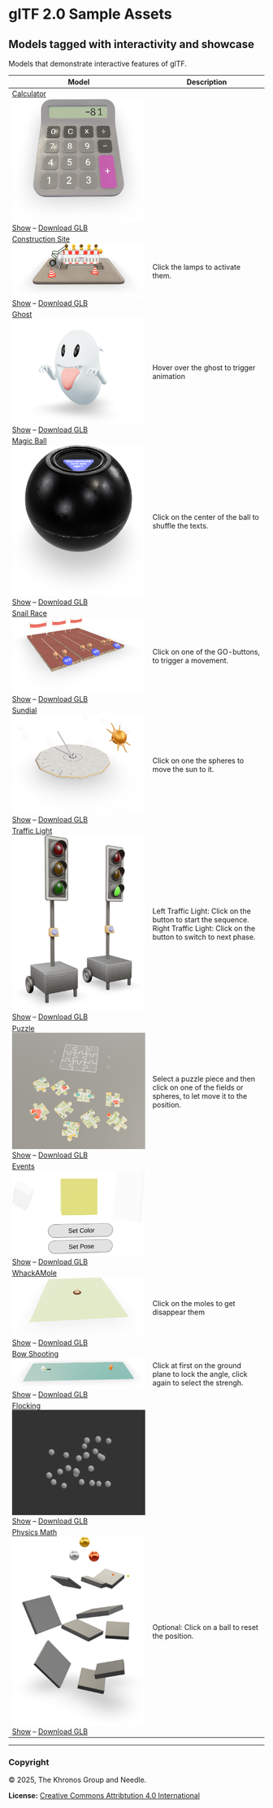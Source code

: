 # glTF 2.0 Sample Assets

## Models tagged with **interactivity** and **showcase**

Models that demonstrate interactive features of glTF.

| Model   | Description |
|---------|-------------|
| [Calculator](Calculator/README.md)<br>[![Calculator](Calculator/screenshot/screenshot.png)](Calculator/README.md)<br>[Show](https://gltf-interactivity.needle.tools?model=https://raw.GithubUserContent.com/KhronosGroup/glTF-Interactivity-Sample-Assets/main/Models/Calculator/glTF-Binary/Calculator.glb) – [Download GLB](https://raw.GithubUserContent.com/KhronosGroup/glTF-Interactivity-Sample-Assets/main/Models/Calculator/glTF-Binary/Calculator.glb) |  |
| [Construction Site](ConstructionSite/README.md)<br>[![Construction Site](ConstructionSite/screenshot/screenshot.png)](ConstructionSite/README.md)<br>[Show](https://gltf-interactivity.needle.tools?model=https://raw.GithubUserContent.com/KhronosGroup/glTF-Interactivity-Sample-Assets/main/Models/ConstructionSite/glTF-Binary/ConstructionSite.glb) – [Download GLB](https://raw.GithubUserContent.com/KhronosGroup/glTF-Interactivity-Sample-Assets/main/Models/ConstructionSite/glTF-Binary/ConstructionSite.glb) | Click the lamps to activate them. |
| [Ghost](Ghost/README.md)<br>[![Ghost](Ghost/screenshot/screenshot.png)](Ghost/README.md)<br>[Show](https://gltf-interactivity.needle.tools?model=https://raw.GithubUserContent.com/KhronosGroup/glTF-Interactivity-Sample-Assets/main/Models/Ghost/glTF-Binary/ghost_v2.glb) – [Download GLB](https://raw.GithubUserContent.com/KhronosGroup/glTF-Interactivity-Sample-Assets/main/Models/Ghost/glTF-Binary/ghost_v2.glb) | Hover over the ghost to trigger animation |
| [Magic Ball](MagicBall/README.md)<br>[![Magic Ball](MagicBall/screenshot/screenshot.png)](MagicBall/README.md)<br>[Show](https://gltf-interactivity.needle.tools?model=https://raw.GithubUserContent.com/KhronosGroup/glTF-Interactivity-Sample-Assets/main/Models/MagicBall/glTF-Binary/MagicBall.glb) – [Download GLB](https://raw.GithubUserContent.com/KhronosGroup/glTF-Interactivity-Sample-Assets/main/Models/MagicBall/glTF-Binary/MagicBall.glb) | Click on the center of the ball to shuffle the texts. |
| [Snail Race](SnailRace/README.md)<br>[![Snail Race](SnailRace/screenshot/screenshot.png)](SnailRace/README.md)<br>[Show](https://gltf-interactivity.needle.tools?model=https://raw.GithubUserContent.com/KhronosGroup/glTF-Interactivity-Sample-Assets/main/Models/SnailRace/glTF-Binary/SnailRace.glb) – [Download GLB](https://raw.GithubUserContent.com/KhronosGroup/glTF-Interactivity-Sample-Assets/main/Models/SnailRace/glTF-Binary/SnailRace.glb) | Click on one of the GO-buttons, to trigger a movement. |
| [Sundial](Sundial/README.md)<br>[![Sundial](Sundial/screenshot/screenshot.png)](Sundial/README.md)<br>[Show](https://gltf-interactivity.needle.tools?model=https://raw.GithubUserContent.com/KhronosGroup/glTF-Interactivity-Sample-Assets/main/Models/Sundial/glTF-Binary/Sundial.glb) – [Download GLB](https://raw.GithubUserContent.com/KhronosGroup/glTF-Interactivity-Sample-Assets/main/Models/Sundial/glTF-Binary/Sundial.glb) | Click on one the spheres to move the sun to it. |
| [Traffic Light](TrafficLight/README.md)<br>[![Traffic Light](TrafficLight/screenshot/screenshot.png)](TrafficLight/README.md)<br>[Show](https://gltf-interactivity.needle.tools?model=https://raw.GithubUserContent.com/KhronosGroup/glTF-Interactivity-Sample-Assets/main/Models/TrafficLight/glTF-Binary/TrafficLight.glb) – [Download GLB](https://raw.GithubUserContent.com/KhronosGroup/glTF-Interactivity-Sample-Assets/main/Models/TrafficLight/glTF-Binary/TrafficLight.glb) | Left Traffic Light: Click on the button to start the sequence. Right Traffic Light: Click on the button to switch to next phase. |
| [Puzzle](Puzzle/README.md)<br>[![Puzzle](Puzzle/screenshot/screenshot.png)](Puzzle/README.md)<br>[Show](https://gltf-interactivity.needle.tools?model=https://raw.GithubUserContent.com/KhronosGroup/glTF-Interactivity-Sample-Assets/main/Models/Puzzle/glTF-Binary/PlaceOnClickPuzzle.glb) – [Download GLB](https://raw.GithubUserContent.com/KhronosGroup/glTF-Interactivity-Sample-Assets/main/Models/Puzzle/glTF-Binary/PlaceOnClickPuzzle.glb) | Select a puzzle piece and then click on one of the fields or spheres, to let move it to the position. |
| [Events](Events/README.md)<br>[![Events](Events/screenshot/screenshot.png)](Events/README.md)<br>[Show](https://gltf-interactivity.needle.tools?model=https://raw.GithubUserContent.com/KhronosGroup/glTF-Interactivity-Sample-Assets/main/Models/Events/glTF-Binary/Events.glb) – [Download GLB](https://raw.GithubUserContent.com/KhronosGroup/glTF-Interactivity-Sample-Assets/main/Models/Events/glTF-Binary/Events.glb) |  |
| [WhackAMole](WhackAMole/README.md)<br>[![WhackAMole](WhackAMole/screenshot/screenshot.png)](WhackAMole/README.md)<br>[Show](https://gltf-interactivity.needle.tools?model=https://raw.GithubUserContent.com/KhronosGroup/glTF-Interactivity-Sample-Assets/main/Models/WhackAMole/glTF-Binary/WhackAMole.glb) – [Download GLB](https://raw.GithubUserContent.com/KhronosGroup/glTF-Interactivity-Sample-Assets/main/Models/WhackAMole/glTF-Binary/WhackAMole.glb) | Click on the moles to get disappear them |
| [Bow Shooting](BowShooting/README.md)<br>[![Bow Shooting](BowShooting/screenshot/screenshot.png)](BowShooting/README.md)<br>[Show](https://gltf-interactivity.needle.tools?model=https://raw.GithubUserContent.com/KhronosGroup/glTF-Interactivity-Sample-Assets/main/Models/BowShooting/glTF-Binary/BowShooting.glb) – [Download GLB](https://raw.GithubUserContent.com/KhronosGroup/glTF-Interactivity-Sample-Assets/main/Models/BowShooting/glTF-Binary/BowShooting.glb) | Click at first on the ground plane to lock the angle, click again to select the strengh. |
| [Flocking](Flocking/README.md)<br>[![Flocking](Flocking/screenshot/screenshot.png)](Flocking/README.md)<br>[Show](https://gltf-interactivity.needle.tools?model=https://raw.GithubUserContent.com/KhronosGroup/glTF-Interactivity-Sample-Assets/main/Models/Flocking/glTF-Binary/Flocking.glb) – [Download GLB](https://raw.GithubUserContent.com/KhronosGroup/glTF-Interactivity-Sample-Assets/main/Models/Flocking/glTF-Binary/Flocking.glb) |  |
| [Physics Math](PhysicsMath/README.md)<br>[![Physics Math](PhysicsMath/screenshot/screenshot.png)](PhysicsMath/README.md)<br>[Show](https://gltf-interactivity.needle.tools?model=https://raw.GithubUserContent.com/KhronosGroup/glTF-Interactivity-Sample-Assets/main/Models/PhysicsMath/glTF-Binary/PhysicsMath.glb) – [Download GLB](https://raw.GithubUserContent.com/KhronosGroup/glTF-Interactivity-Sample-Assets/main/Models/PhysicsMath/glTF-Binary/PhysicsMath.glb) | Optional: Click on a ball to reset the position. |

---

### Copyright

&copy; 2025, The Khronos Group and Needle.

**License:** [Creative Commons Attribtution 4.0 International](https://creativecommons.org/licenses/by/4.0/legalcode)